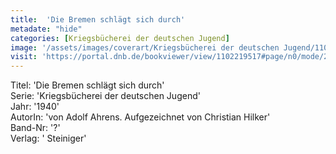 ```yaml
---
title:  'Die Bremen schlägt sich durch'
metadate: "hide"
categories: [Kriegsbücherei der deutschen Jugend]
image: '/assets/images/coverart/Kriegsbücherei der deutschen Jugend/1102219517_00000010.jpg'
visit: 'https://portal.dnb.de/bookviewer/view/1102219517#page/n0/mode/2up'
---
```

Titel: 'Die Bremen schlägt sich durch' <br>
Serie: 'Kriegsbücherei der deutschen Jugend' <br>
Jahr: '1940' <br>
AutorIn: 'von Adolf Ahrens. Aufgezeichnet von Christian Hilker' <br>
Band-Nr: '?' <br>
Verlag: ' Steiniger'